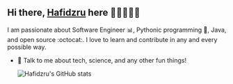 ## Hi there, [Hafidzru](https://hafidzru.me) here 👋🏼👨🏻‍💻

I am passionate about Software Engineer :bar_chart:, Pythonic programming :snake:, Java, and open source :octocat:. I love to learn and contribute in any and every possible way.
- 💬 Talk to me about tech, science, and any other fun things!





  ![Hafidzru's GitHub stats](https://github-readme-stats.vercel.app/api?username=kucing1234&show_icons=true&theme=highcontrast)

